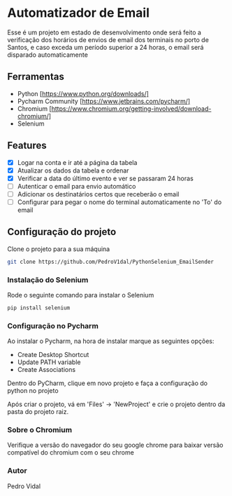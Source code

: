 # Automatizador de Email

Esse é um projeto em estado de desenvolvimento onde será feito a verificação dos horários de envios de email dos terminais no porto de Santos, e caso exceda um período superior a 24 horas, o email será disparado automaticamente

## Ferramentas

- Python [https://www.python.org/downloads/]
- Pycharm Community [https://www.jetbrains.com/pycharm/]
- Chromium [https://www.chromium.org/getting-involved/download-chromium/]
- Selenium

## Features 
- [x] Logar na conta e ir até a página da tabela
- [x] Atualizar os dados da tabela e ordenar 
- [x] Verificar a data do último evento e ver se passaram 24 horas 
- [ ] Autenticar o email para envio automático
- [ ] Adicionar os destinatários certos que receberão o email
- [ ] Configurar para pegar o nome do terminal automaticamente no 'To' do email

## Configuração do projeto

Clone o projeto para a sua máquina

```bash
git clone https://github.com/PedroV1dal/PythonSelenium_EmailSender
```

### Instalação do Selenium

Rode o seguinte comando para instalar o Selenium

```bash
pip install selenium
```

### Configuração no Pycharm

Ao instalar o Pycharm, na hora de instalar marque as seguintes opções:
- Create Desktop Shortcut
- Update PATH variable
- Create Associations

Dentro do PyCharm, clique em novo projeto e faça a configuração do python no projeto

Após criar o projeto, vá em 'Files' -> 'NewProject' e crie o projeto dentro da pasta do projeto raiz.

### Sobre o Chromium 

Verifique a versão do navegador do seu google chrome para baixar versão compatível do chromium com o seu chrome

### Autor

Pedro Vidal
